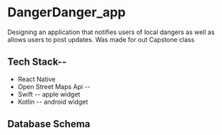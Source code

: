 # DangerDanger_app
Designing an application that notifies users of local dangers as well as allows users to post updates. Was made for out Capstone class

## Tech Stack--
* React Native
* Open Street Maps Api -- 
* Swift -- apple widget
* Kotlin -- android widget

## Database Schema